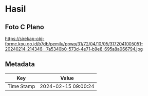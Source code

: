# Hasil

## Foto C Plano

https://sirekap-obj-formc.kpu.go.id/b7db/pemilu/ppwp/31/72/04/10/05/3172041005051-20240214-214346--7a5340b0-573d-4e71-b9e8-695a8a066794.jpg


## Metadata

| Key        | Value               |
| ---------- | ------------------- |
| Time Stamp | 2024-02-15 09:00:24 |



